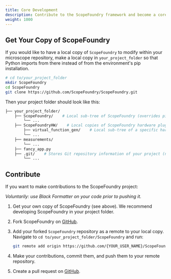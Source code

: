 ```yaml
---
title: Core Development
description: Contribute to the ScopeFoundry framework and become a core developer.
weight: 1000
---
```


[GitHub]: https://github.com/ScopeFoundry/ScopeFoundry

## Get Your Copy of ScopeFoundry

If you would like to have a local copy of `ScopeFoundry` to modify within your microscope repository, make a local copy in `your_project_folder` so that Python imports from there instead of from the environment's pip installation.

```sh
# cd to/your_project_folder
mkdir ScopeFoundry
cd ScopeFoundry
git clone https://github.com/ScopeFoundry/ScopeFoundry.git
```

Then your project folder should look like this:

```bash
├── your_project_folder/
    ├── ScopeFoundry/    # Local sub-tree of ScopeFoundry (overrides pip-installed ScopeFoundry)
        └── ...
    ├── ScopeFoundryHW/    # Local copies of ScopeFoundry hardware plugins
        ├── virtual_function_gen/    # Local sub-tree of a specific hardware plugin
        └── ...
    ├── measurements/
        └── ...
    ├── fancy_app.py
    ├── .git/    # Stores Git repository information of your project (not ScopeFoundry)
        └── ...
```

## Contribute

If you want to make contributions to the ScopeFoundry project:

*Voluntarily: use Black Formatter on your code prior to pushing it.*

1. Get your own copy of ScopeFoundry (see above). We recommend developing ScopeFoundry in your project folder.

2. Fork ScopeFoundry on [GitHub][GitHub].

3. Add your forked `ScopeFoundry` repository as a remote to your local copy. Navigate to `cd to/your_project_folder/ScopeFoundry` and run:

   ```bash
   git remote add origin https://github.com/{YOUR_USER_NAME}/ScopeFoundry.git
   ```

4. Make your contributions, commit them, and push them to your remote repository.

5. Create a pull request on [GitHub][GitHub].



